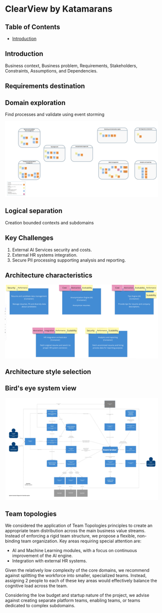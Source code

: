 # ClearView by Katamarans

## Table of Contents

- [Introduction](#introduction)

## Introduction
Business context, Business problem, Requirements, Stakeholders, Constraints, Assumptions, and Dependencies.

## Requirements destination

## Domain exploration
Find processes and validate using event storming

<img src="EventStorming/images/4.jpg">

## Logical separation
Creation bounded contexts and subdomains

## Key Challenges
1. External AI Services security and costs.
2. External HR systems integration.
3. Secure PII processing supporting analysis and reporting.

## Architecture characteristics

<img src="Architecture/images/picked-characteristics.png">

## Architecture style selection

## Bird's eye system view

<img src="C4/images/C4-L2.jpg">

## Team topologies

We considered the application of Team Topologies principles to create an appropriate team distribution across the main
business value streams. Instead of enforcing a rigid team structure, we propose a flexible, non-binding team
organization. Key areas requiring special attention are:

- AI and Machine Learning modules, with a focus on continuous improvement of the AI engine.
- Integration with external HR systems.

Given the relatively low complexity of the core domains, we recommend against splitting the workforce into smaller,
specialized teams. Instead, assigning 2 people to each of these key areas would effectively balance the cognitive load
across the team.

Considering the low budget and startup nature of the project, we advise against creating separate platform teams,
enabling teams, or teams dedicated to complex subdomains.

 

